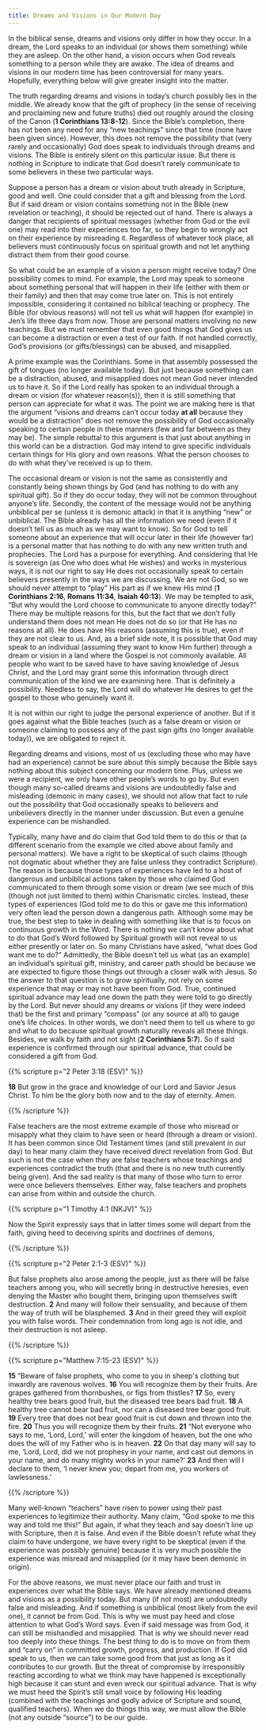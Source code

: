 ```yaml
---
title: Dreams and Visions in Our Modern Day
---
```


In the biblical sense, dreams and visions only differ in how they occur. In a dream, the Lord speaks to an individual (or shows them something) while they are asleep. On the other hand, a vision occurs when God reveals something to a person while they are awake. The idea of dreams and visions in our modern time has been controversial for many years. Hopefully, everything below will give greater insight into the matter. 

The truth regarding dreams and visions in today’s church possibly lies in the middle. We already know that the gift of prophecy (in the sense of receiving and proclaiming new and future truths) died out roughly around the closing of the Canon (**1 Corinthians 13:8-12**). Since the Bible’s completion, there has not been any need for any “new teachings” since that time (none have been given since). However, this does not remove the possibility that (very rarely and occasionally) God does speak to individuals through dreams and visions. The Bible is entirely silent on this particular issue. But there is nothing in Scripture to indicate that God doesn’t rarely communicate to some believers in these two particular ways. 

Suppose a person has a dream or vision about truth already in Scripture, good and well. One could consider that a gift and blessing from the Lord. But if said dream or vision contains something not in the Bible (new revelation or teaching), it should be rejected out of hand. There is always a danger that recipients of spiritual messages (whether from God or the evil one) may read into their experiences too far, so they begin to wrongly act on their experience by misreading it. Regardless of whatever took place, all believers must continuously focus on spiritual growth and not let anything distract them from their good course. 

So what could be an example of a vision a person might receive today? One possibility comes to mind. For example, the Lord may speak to someone about something personal that will happen in their life (either with them or their family) and then that may come true later on. This is not entirely impossible, considering it contained no biblical teaching or prophecy. The Bible (for obvious reasons) will not tell us what will happen (for example) in Jen’s life three days from now. Those are personal matters involving no new teachings. But we must remember that even good things that God gives us can become a distraction or even a test of our faith. If not handled correctly, God’s provisions (or gifts/blessings) can be abused, and misapplied.

A prime example was the Corinthians. Some in that assembly possessed the gift of tongues (no longer available today). But just because something can be a distraction, abused, and misapplied does not mean God never intended us to have it. So if the Lord really has spoken to an individual through a dream or vision (for whatever reason(s)), then it is still something that person can appreciate for what it was. The point we are making here is that the argument “visions and dreams can’t occur today **at all** because they would be a distraction” does not remove the possibility of God occasionally speaking to certain people in these manners (few and far between as they may be). The simple rebuttal to this argument is that just about anything in this world can be a distraction. God may intend to give specific individuals certain things for His glory and own reasons. What the person chooses to do with what they’ve received is up to them. 

The occasional dream or vision is not the same as consistently and constantly being shown things by God (and has nothing to do with any spiritual gift). So if they do occur today, they will not be common throughout anyone’s life.  Secondly, the content of the message would not be anything unbiblical per se (unless it is demonic attack) in that it is anything “new” or unbiblical. The Bible already has all the information we need (even if it doesn’t tell us as much as we may want to know). So for God to tell someone about an experience that will occur later in their life (however far) is a personal matter that has nothing to do with any new written truth and prophecies. The Lord has a purpose for everything. And considering that He is sovereign (as One who does what He wishes) and works in mysterious ways, it is not our right to say He does not occasionally speak to certain believers presently in the ways we are discussing. We are not God, so we should never attempt to “play” His part as if we knew His mind (**1 Corinthians 2:16**, **Romans 11:34**, **Isaiah 40:13**). We may be tempted to ask, “But why would the Lord choose to communicate to anyone directly today?” There may be multiple reasons for this, but the fact that we don’t fully understand them does not mean He does not do so (or that He has no reasons at all). He does have His reasons (assuming this is true), even if they are not clear to us. And, as a brief side note, it is possible that God may speak to an individual (assuming they want to know Him further) through a dream or vision in a land where the Gospel is not commonly available. All people who want to be saved have to have saving knowledge of Jesus Christ, and the Lord may grant some this information through direct communication of the kind we are examining here. That is definitely a possibility. Needless to say, the Lord will do whatever He desires to get the gospel to those who genuinely want it. 

It is not within our right to judge the personal experience of another. But if it goes against what the Bible teaches (such as a false dream or vision or someone claiming to possess any of the past sign gifts (no longer available today)), we are obligated to reject it. 

Regarding dreams and visions, most of us (excluding those who may have had an experience) cannot be sure about this simply because the Bible says nothing about this subject concerning our modern time. Plus, unless we were a recipient, we only have other people’s words to go by. But even though many so-called dreams and visions are undoubtedly false and misleading (demonic in many cases), we should not allow that fact to rule out the possibility that God occasionally speaks to believers and unbelievers directly in the manner under discussion. But even a genuine experience can be mishandled. 

Typically, many have and do claim that God told them to do this or that (a different scenario from the example we cited above about family and personal matters). We have a right to be skeptical of such claims (though not dogmatic about whether they are false unless they contradict Scripture). The reason is because those types of experiences have led to a host of dangerous and unbiblical actions taken by those who claimed God communicated to them through some vision or dream (we see much of this (though not just limited to them) within Charismatic circles. Instead, these types of experiences (God told me to do this or gave me this information) very often lead the person down a dangerous path. Although some may be true, the best step to take in dealing with something like that is to focus on continuous growth in the Word. There is nothing we can’t know about what to do that God’s Word followed by Spiritual growth will not reveal to us either presently or later on. So many Christians have asked, “what does God want me to do?” Admittedly, the Bible doesn’t tell us what (as an example) an individual’s spiritual gift, ministry, and career path should be because we are expected to figure those things out through a closer walk with Jesus. So the answer to that question is to grow spiritually, not rely on some experience that may or may not have been from God. True, continued spiritual advance may lead one down the path they were told to go directly by the Lord. But never should any dreams or visions (if they were indeed that) be the first and primary “compass” (or any source at all) to gauge one’s life choices. In other words, we don’t need them to tell us where to go and what to do because spiritual growth naturally reveals all these things. Besides, we walk by faith and not sight (**2 Corinthians 5:7**). So if said experience is confirmed through our spiritual advance, that could be considered a gift from God. 

{{% scripture p="2 Peter 3:18 (ESV)" %}}  

**18** But grow in the grace and knowledge of our Lord and Savior Jesus Christ. To him be the glory both now and to the day of eternity. Amen.                                    

{{% /scripture %}}  

False teachers are the most extreme example of those who misread or misapply what they claim to have seen or heard (through a dream or vision). It has been common since Old Testament times (and still prevalent in our day) to hear many claim they have received direct revelation from God. But such is not the case when they are false teachers whose teachings and experiences contradict the truth (that and there is no new truth currently being given). And the sad reality is that many of those who turn to error were once believers themselves. Either way, false teachers and prophets can arise from within and outside the church. 

{{% scripture p="1 Timothy 4:1 (NKJV)" %}}  

Now the Spirit expressly says that in latter times some will depart from the faith, giving heed to deceiving spirits and doctrines of demons,                                  

{{% /scripture %}}  

{{% scripture p="2 Peter 2:1-3 (ESV)" %}}  

But false prophets also arose among the people, just as there will be false teachers among you, who will secretly bring in destructive heresies, even denying the Master who bought them, bringing upon themselves swift destruction. **2** And many will follow their sensuality, and because of them the way of truth will be blasphemed. **3** And in their greed they will exploit you with false words. Their condemnation from long ago is not idle, and their destruction is not asleep.               

{{% /scripture %}}  

{{% scripture p="Matthew 7:15-23 (ESV)" %}}  

**15** “Beware of false prophets, who come to you in sheep's clothing but inwardly are ravenous wolves. **16** You will recognize them by their fruits. Are grapes gathered from thornbushes, or figs from thistles? **17** So, every healthy tree bears good fruit, but the diseased tree bears bad fruit. **18** A healthy tree cannot bear bad fruit, nor can a diseased tree bear good fruit. **19** Every tree that does not bear good fruit is cut down and thrown into the fire. **20** Thus you will recognize them by their fruits. **21** “Not everyone who says to me, ‘Lord, Lord,’ will enter the kingdom of heaven, but the one who does the will of my Father who is in heaven. **22** On that day many will say to me, ‘Lord, Lord, did we not prophesy in your name, and cast out demons in your name, and do many mighty works in your name?’ **23** And then will I declare to them, ‘I never knew you; depart from me, you workers of lawlessness.’             

{{% /scripture %}}  

Many well-known “teachers” have risen to power using their past experiences to legitimize their authority. Many claim, “God spoke to me this way and told me this!” But again, if what they teach and say doesn’t line up with Scripture, then it is false.  And even if the Bible doesn’t refute what they claim to have undergone, we have every right to be skeptical (even if the experience was possibly genuine) because it is very much possible the experience was misread and misapplied (or it may have been demonic in origin). 

For the above reasons, we must never place our faith and trust in experiences over what the Bible says. We have already mentioned dreams and visions as a possibility today. But many (if not most) are undoubtedly false and misleading. And if something is unbiblical (most likely from the evil one), it cannot be from God. This is why we must pay heed and close attention to what God’s Word says. Even if said message was from God, it can still be mishandled and misapplied. That is why we should never read too deeply into these things. The best thing to do is to move on from them and “carry on” in committed growth, progress, and production. If God did speak to us, then we can take some good from that just as long as it contributes to our growth. But the threat of compromise by irresponsibly reacting according to what we think may have happened is exceptionally high because it can stunt and even wreck our spiritual advance. That is why we must heed the Spirit’s still small voice by following His leading (combined with the teachings and godly advice of Scripture and sound, qualified teachers). When we do things this way, we must allow the Bible (not any outside “source”) to be our guide. 



